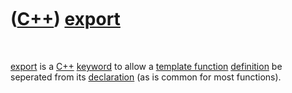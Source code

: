 
 

 

 

 

 

([C++](Cpp.md)) [export](CppExport.md)
========================================

 

[export](CppExport.md) is a [C++](Cpp.md) [keyword](CppKeyword.md) to
allow a [template function](CppTemplateFunction.md)
[definition](CppDefinition.md) be seperated from its
[declaration](CppDeclaration.md) (as is common for most functions).

 

 

 

 

 

 

